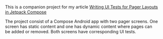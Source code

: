 This is a companion project for my article [Writing UI Tests for Pager Layouts in Jetpack Compose](https://akjaw.com/wiriting-ui-tests-for-pager-layouts-jetpack-compose/)

The project consist of a Compose Android app with two pager 
screens. One screen has static content and one has dynamic 
content where pages can be added or removed. Both screens 
have corresponding UI tests.
